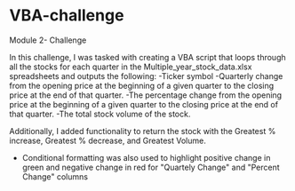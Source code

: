 # VBA-challenge
Module 2- Challenge

In this challenge, I was tasked with creating a VBA script that loops through all the stocks for each quarter in the Multiple_year_stock_data.xlsx spreadsheets and outputs the following:
-Ticker symbol
-Quarterly change from the opening price at the beginning of a given quarter to the closing price at the end of that quarter.
-The percentage change from the opening price at the beginning of a given quarter to the closing price at the end of that quarter.
-The total stock volume of the stock.

Additionally, I added functionality to return the stock with the Greatest % increase, Greatest % decrease, and Greatest Volume.
* Conditional formatting was also used to highlight positive change in green and negative change in red for "Quartely Change" and "Percent Change" columns
